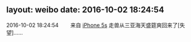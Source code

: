layout: weibo
date: 2016-10-02 18:24:54
---
2016-10-02 18:24:54  &nbsp;&nbsp;&nbsp;&nbsp;&nbsp;&nbsp; 来自 <a href="sinaweibo://customweibosource" rel="nofollow">iPhone 5s</a>
走兽从三亚海天盛筵爽回来了[失望]…… ​​​
